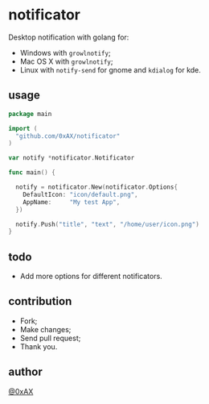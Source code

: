 notificator
===========================

Desktop notification with golang for:

  * Windows with `growlnotify`;
  * Mac OS X with `growlnotify`;
  * Linux with `notify-send` for gnome and `kdialog` for kde.

usage
------

```go
package main

import (
  "github.com/0xAX/notificator"
)

var notify *notificator.Notificator

func main() {

  notify = notificator.New(notificator.Options{
    DefaultIcon: "icon/default.png",
    AppName:     "My test App",
  })

  notify.Push("title", "text", "/home/user/icon.png")
}
```

todo
-----

  * Add more options for different notificators.

contribution
------------

  * Fork;
  * Make changes;
  * Send pull request;
  * Thank you.

author
----------

[@0xAX](https://twitter.com/0xAX)
